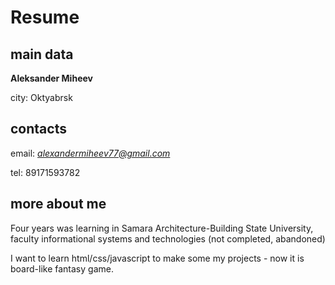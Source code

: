 Resume
======

main data
---------

**Aleksander Miheev**

city: Oktyabrsk 

contacts
--------

email: *alexandermiheev77@gmail.com*

tel: 89171593782

more about me
-------------

Four years was learning in Samara Architecture-Building State University, faculty 
informational systems and technologies (not completed, abandoned)

I want to learn html/css/javascript to make some my projects - now it is board-like fantasy game. 
